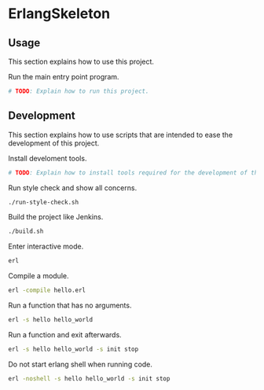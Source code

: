 # ErlangSkeleton

## Usage

This section explains how to use this project.

Run the main entry point program.

```sh
# TODO: Explain how to run this project.
```


## Development

This section explains how to use scripts that are intended to ease the development of this project.

Install develoment tools.

```sh
# TODO: Explain how to install tools required for the development of this project.
```

Run style check and show all concerns.

```sh
./run-style-check.sh
```

Build the project like Jenkins.

```sh
./build.sh
```

Enter interactive mode.

```sh
erl
```

Compile a module.

```sh
erl -compile hello.erl
```

Run a function that has no arguments.

```sh
erl -s hello hello_world
```

Run a function and exit afterwards.

```sh
erl -s hello hello_world -s init stop
```

Do not start erlang shell when running code.

```sh
erl -noshell -s hello hello_world -s init stop
```
